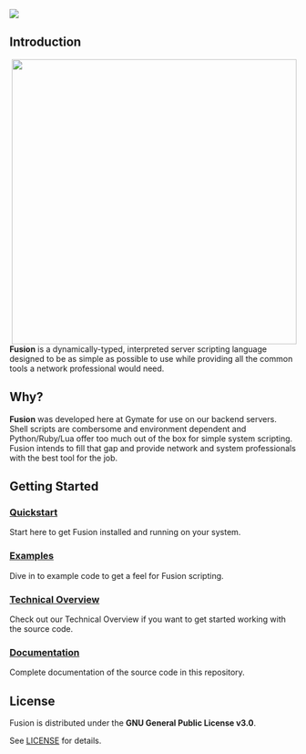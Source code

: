 ![](https://gymatemedia.s3.us-east-2.amazonaws.com/images/FusionBanner.png)

## Introduction

<img src="https://gymatemedia.s3.us-east-2.amazonaws.com/images/FusionExample01.png" width="500" align="right">

**Fusion** is a dynamically-typed, interpreted server scripting language designed to be as simple as possible to use while
providing
all the common tools a network professional would need.

## Why?

**Fusion** was developed here at Gymate for use on our backend servers. Shell scripts are combersome
and environment dependent and Python/Ruby/Lua offer too much out of the box for simple system scripting. Fusion intends to
fill that gap and provide network and system professionals with the best tool for the job.

## Getting Started

### [Quickstart](markdown/QUICKSTART.md)

Start here to get Fusion installed and running on your system.

### [Examples](markdown/EXAMPLES.md)

Dive in to example code to get a feel for Fusion scripting.

### [Technical Overview](markdown/OVERVIEW.md)

Check out our Technical Overview if you want to get started working
with the source code.

### [Documentation](https://opensource.gymate.io/Fusion)

Complete documentation of the source code in this repository.

## License

Fusion is distributed under the **GNU General Public License v3.0**.

See [LICENSE](LICENSE) for details.